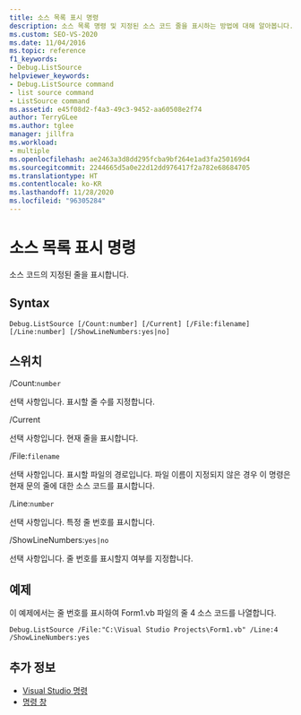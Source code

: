 ```yaml
---
title: 소스 목록 표시 명령
description: 소스 목록 명령 및 지정된 소스 코드 줄을 표시하는 방법에 대해 알아봅니다.
ms.custom: SEO-VS-2020
ms.date: 11/04/2016
ms.topic: reference
f1_keywords:
- Debug.ListSource
helpviewer_keywords:
- Debug.ListSource command
- list source command
- ListSource command
ms.assetid: e45f08d2-f4a3-49c3-9452-aa60508e2f74
author: TerryGLee
ms.author: tglee
manager: jillfra
ms.workload:
- multiple
ms.openlocfilehash: ae2463a3d8dd295fcba9bf264e1ad3fa250169d4
ms.sourcegitcommit: 2244665d5a0e22d12dd976417f2a782e68684705
ms.translationtype: HT
ms.contentlocale: ko-KR
ms.lasthandoff: 11/28/2020
ms.locfileid: "96305284"
---
```

# <a name="list-source-command"></a>소스 목록 표시 명령
소스 코드의 지정된 줄을 표시합니다.

## <a name="syntax"></a>Syntax

```
Debug.ListSource [/Count:number] [/Current] [/File:filename]
[/Line:number] [/ShowLineNumbers:yes|no]
```

## <a name="switches"></a>스위치
/Count:`number`

선택 사항입니다. 표시할 줄 수를 지정합니다.

/Current

선택 사항입니다. 현재 줄을 표시합니다.

/File:`filename`

선택 사항입니다. 표시할 파일의 경로입니다. 파일 이름이 지정되지 않은 경우 이 명령은 현재 문의 줄에 대한 소스 코드를 표시합니다.

/Line:`number`

선택 사항입니다. 특정 줄 번호를 표시합니다.

/ShowLineNumbers:`yes|no`

선택 사항입니다. 줄 번호를 표시할지 여부를 지정합니다.

## <a name="example"></a>예제
이 예제에서는 줄 번호를 표시하여 Form1.vb 파일의 줄 4 소스 코드를 나열합니다.

```
Debug.ListSource /File:"C:\Visual Studio Projects\Form1.vb" /Line:4 /ShowLineNumbers:yes
```

## <a name="see-also"></a>추가 정보

- [Visual Studio 명령](../../ide/reference/visual-studio-commands.md)
- [명령 창](../../ide/reference/command-window.md)
